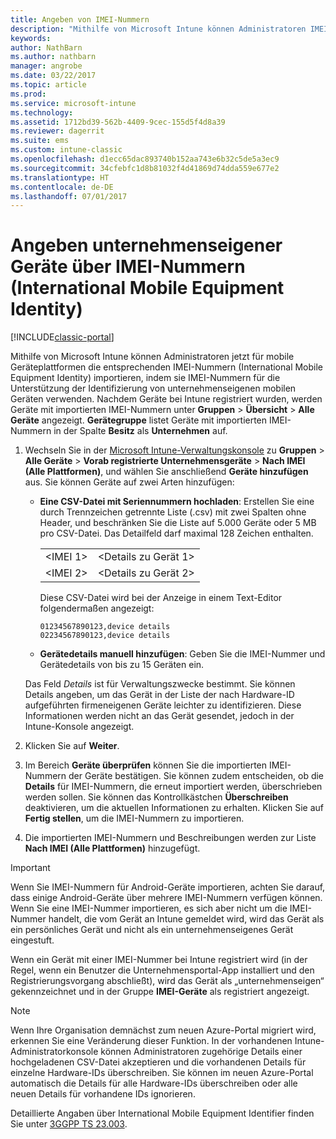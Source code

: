 ```yaml
---
title: Angeben von IMEI-Nummern
description: "Mithilfe von Microsoft Intune können Administratoren IMEI-Nummern für mobile Geräteplattformen zur Identifizierung von unternehmenseigenen mobilen Geräten importieren."
keywords: 
author: NathBarn
ms.author: nathbarn
manager: angrobe
ms.date: 03/22/2017
ms.topic: article
ms.prod: 
ms.service: microsoft-intune
ms.technology: 
ms.assetid: 1712bd39-562b-4409-9cec-155d5f4d8a39
ms.reviewer: dagerrit
ms.suite: ems
ms.custom: intune-classic
ms.openlocfilehash: d1ecc65dac893740b152aa743e6b32c5de5a3ec9
ms.sourcegitcommit: 34cfebfc1d8b81032f4d41869d74dda559e677e2
ms.translationtype: HT
ms.contentlocale: de-DE
ms.lasthandoff: 07/01/2017
---
```

# <a name="specify-corporate-owned-devices-with-international-mobile-equipment-identity-imei-numbers"></a>Angeben unternehmenseigener Geräte über IMEI-Nummern (International Mobile Equipment Identity)

[!INCLUDE[classic-portal](../includes/classic-portal.md)]

Mithilfe von Microsoft Intune können Administratoren jetzt für mobile Geräteplattformen die entsprechenden IMEI-Nummern (International Mobile Equipment Identity) importieren, indem sie IMEI-Nummern für die Unterstützung der Identifizierung von unternehmenseigenen mobilen Geräten verwenden. Nachdem Geräte bei Intune registriert wurden, werden Geräte mit importierten IMEI-Nummern unter **Gruppen** > **Übersicht** > **Alle Geräte** angezeigt. **Gerätegruppe** listet Geräte mit importierten IMEI-Nummern in der Spalte **Besitz** als **Unternehmen** auf.

1. Wechseln Sie in der [Microsoft Intune-Verwaltungskonsole](https://manage.microsoft.com) zu **Gruppen** &gt; **Alle Geräte** &gt; **Vorab registrierte Unternehmensgeräte** &gt; **Nach IMEI (Alle Plattformen)**, und wählen Sie anschließend **Geräte hinzufügen** aus. Sie können Geräte auf zwei Arten hinzufügen:

    -   **Eine CSV-Datei mit Seriennummern hochladen**: Erstellen Sie eine durch Trennzeichen getrennte Liste (.csv) mit zwei Spalten ohne Header, und beschränken Sie die Liste auf 5.000 Geräte oder 5 MB pro CSV-Datei. Das Detailfeld darf maximal 128 Zeichen enthalten. 

        |||
        |-|-|
        |&lt;IMEI 1&gt;|&lt;Details zu Gerät 1&gt;|
        |&lt;IMEI 2&gt;|&lt;Details zu Gerät 2&gt;|
        Diese CSV-Datei wird bei der Anzeige in einem Text-Editor folgendermaßen angezeigt:

        ```
        01234567890123,device details
        02234567890123,device details
        ```

    -   **Gerätedetails manuell hinzufügen**: Geben Sie die IMEI-Nummer und Gerätedetails von bis zu 15 Geräten ein.

   Das Feld *Details* ist für Verwaltungszwecke bestimmt. Sie können Details angeben, um das Gerät in der Liste der nach Hardware-ID aufgeführten firmeneigenen Geräte leichter zu identifizieren. Diese Informationen werden nicht an das Gerät gesendet, jedoch in der Intune-Konsole angezeigt.

2.   Klicken Sie auf **Weiter**.
3.  Im Bereich **Geräte überprüfen** können Sie die importierten IMEI-Nummern der Geräte bestätigen. Sie können zudem entscheiden, ob die **Details** für IMEI-Nummern, die erneut importiert werden, überschrieben werden sollen. Sie können das Kontrollkästchen **Überschreiben** deaktivieren, um die aktuellen Informationen zu erhalten. Klicken Sie auf **Fertig stellen**, um die IMEI-Nummern zu importieren.
4.  Die importierten IMEI-Nummern und Beschreibungen werden zur Liste **Nach IMEI (Alle Plattformen)** hinzugefügt.

> [!IMPORTANT]
> Wenn Sie IMEI-Nummern für Android-Geräte importieren, achten Sie darauf, dass einige Android-Geräte über mehrere IMEI-Nummern verfügen können. Wenn Sie eine IMEI-Nummer importieren, es sich aber nicht um die IMEI-Nummer handelt, die vom Gerät an Intune gemeldet wird, wird das Gerät als ein persönliches Gerät und nicht als ein unternehmenseigenes Gerät eingestuft.

Wenn ein Gerät mit einer IMEI-Nummer bei Intune registriert wird (in der Regel, wenn ein Benutzer die Unternehmensportal-App installiert und den Registrierungsvorgang abschließt), wird das Gerät als „unternehmenseigen“ gekennzeichnet und in der Gruppe **IMEI-Geräte** als registriert angezeigt.

>[!NOTE]
> Wenn Ihre Organisation demnächst zum neuen Azure-Portal migriert wird, erkennen Sie eine Veränderung dieser Funktion. In der vorhandenen Intune-Administratorkonsole können Administratoren zugehörige Details einer hochgeladenen CSV-Datei akzeptieren und die vorhandenen Details für einzelne Hardware-IDs überschreiben. Sie können im neuen Azure-Portal automatisch die Details für alle Hardware-IDs überschreiben oder alle neuen Details für vorhandene IDs ignorieren.

Detaillierte Angaben über International Mobile Equipment Identifier finden Sie unter [3GGPP TS 23.003](https://portal.3gpp.org/desktopmodules/Specifications/SpecificationDetails.aspx?specificationId=729).
